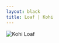 ```yaml
---
layout: black
title: Loaf | Kohi
---
```

![Kohi Loaf](https://kxocuw.bn.files.1drv.com/y4mgMFDS5iyJ2vNPjOc74hZa8X0QXzPhb3TnqxCKj-QgkpIRad6LuRvrQN_TrFPWpaiIEh7OUy9j4fAv65DmpJHwt3egNhYYbsZ4s35-GT1lVsRwXs4zu0RunJIHaA_BQ96CCp5_e65o690RZFovbzVZb6Xr8GbcEk4A7_7drkg-6MnfyXAKux3YpGgfYPJBxydvuhmkQo1U8jvZlMthp850Q)
